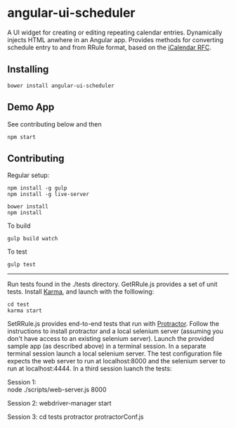 angular-ui-scheduler
=================

A UI widget for creating or editing repeating calendar entries. Dynamically injects HTML anwhere in an Angular app. Provides methods for converting schedule entry to and from RRule format, based on the [iCalendar RFC](http://www.ietf.org/rfc/rfc2445.txt).

Installing
---------

    bower install angular-ui-scheduler

Demo App
----------
See contributing below and then  

    npm start

Contributing
------------
Regular setup: 
  
    npm install -g gulp
    npm install -g live-server

    bower install
    npm install

To build

    gulp build watch
    
To test

    gulp test


---

Run tests found in the ./tests directory. GetRRule.js provides a set of unit tests. Install [Karma](http://karma-runner.github.io/0.12/index.html), and launch with the folllowing:

    cd test
    karma start

SetRRule.js provides end-to-end tests that run with [Protractor](https://github.com/angular/protractor). Follow the instructions to install protractor and a local selenium server (assuming you don't have access to an existing selenium server). Launch the provided sample app (as described above) in a terminal session. In a separate terminal session launch a local selenium server. The test configuration file expects the web server to run at localhost:8000 and the selenium server to run at localhost:4444. In a third session luanch the tests:
 
Session 1:   
    node ./scripts/web-server.js 8000

Session 2:
    webdriver-manager start

Session 3:
    cd tests
    protractor protractorConf.js



